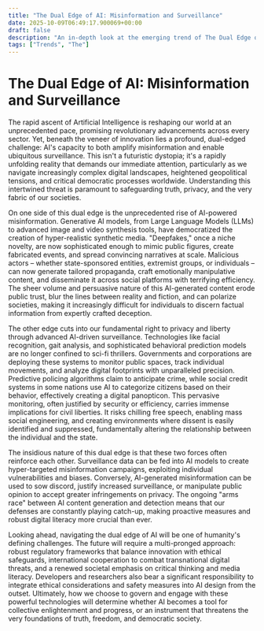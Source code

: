 ```yaml
---
title: "The Dual Edge of AI: Misinformation and Surveillance"
date: 2025-10-09T06:49:17.900069+00:00
draft: false
description: "An in-depth look at the emerging trend of The Dual Edge of AI: Misinformation and Surveillance and what it means for the future."
tags: ["Trends", "The"]
---
```


# The Dual Edge of AI: Misinformation and Surveillance

The rapid ascent of Artificial Intelligence is reshaping our world at an unprecedented pace, promising revolutionary advancements across every sector. Yet, beneath the veneer of innovation lies a profound, dual-edged challenge: AI's capacity to both amplify misinformation and enable ubiquitous surveillance. This isn't a futuristic dystopia; it's a rapidly unfolding reality that demands our immediate attention, particularly as we navigate increasingly complex digital landscapes, heightened geopolitical tensions, and critical democratic processes worldwide. Understanding this intertwined threat is paramount to safeguarding truth, privacy, and the very fabric of our societies.

On one side of this dual edge is the unprecedented rise of AI-powered misinformation. Generative AI models, from Large Language Models (LLMs) to advanced image and video synthesis tools, have democratized the creation of hyper-realistic synthetic media. "Deepfakes," once a niche novelty, are now sophisticated enough to mimic public figures, create fabricated events, and spread convincing narratives at scale. Malicious actors – whether state-sponsored entities, extremist groups, or individuals – can now generate tailored propaganda, craft emotionally manipulative content, and disseminate it across social platforms with terrifying efficiency. The sheer volume and persuasive nature of this AI-generated content erode public trust, blur the lines between reality and fiction, and can polarize societies, making it increasingly difficult for individuals to discern factual information from expertly crafted deception.

The other edge cuts into our fundamental right to privacy and liberty through advanced AI-driven surveillance. Technologies like facial recognition, gait analysis, and sophisticated behavioral prediction models are no longer confined to sci-fi thrillers. Governments and corporations are deploying these systems to monitor public spaces, track individual movements, and analyze digital footprints with unparalleled precision. Predictive policing algorithms claim to anticipate crime, while social credit systems in some nations use AI to categorize citizens based on their behavior, effectively creating a digital panopticon. This pervasive monitoring, often justified by security or efficiency, carries immense implications for civil liberties. It risks chilling free speech, enabling mass social engineering, and creating environments where dissent is easily identified and suppressed, fundamentally altering the relationship between the individual and the state.

The insidious nature of this dual edge is that these two forces often reinforce each other. Surveillance data can be fed into AI models to create hyper-targeted misinformation campaigns, exploiting individual vulnerabilities and biases. Conversely, AI-generated misinformation can be used to sow discord, justify increased surveillance, or manipulate public opinion to accept greater infringements on privacy. The ongoing "arms race" between AI content generation and detection means that our defenses are constantly playing catch-up, making proactive measures and robust digital literacy more crucial than ever.

Looking ahead, navigating the dual edge of AI will be one of humanity's defining challenges. The future will require a multi-pronged approach: robust regulatory frameworks that balance innovation with ethical safeguards, international cooperation to combat transnational digital threats, and a renewed societal emphasis on critical thinking and media literacy. Developers and researchers also bear a significant responsibility to integrate ethical considerations and safety measures into AI design from the outset. Ultimately, how we choose to govern and engage with these powerful technologies will determine whether AI becomes a tool for collective enlightenment and progress, or an instrument that threatens the very foundations of truth, freedom, and democratic society.